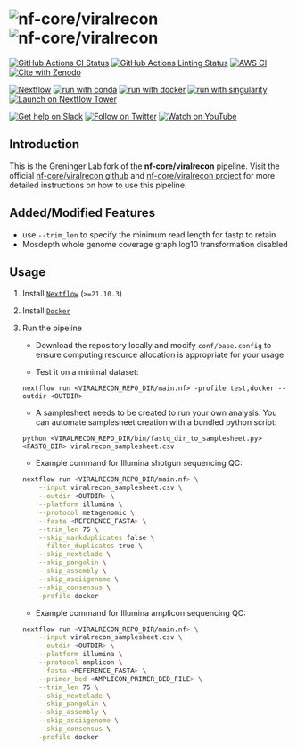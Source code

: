 # ![nf-core/viralrecon](docs/images/nf-core-viralrecon_logo_light.png#gh-light-mode-only) ![nf-core/viralrecon](docs/images/nf-core-viralrecon_logo_dark.png#gh-dark-mode-only)

[![GitHub Actions CI Status](https://github.com/nf-core/viralrecon/workflows/nf-core%20CI/badge.svg)](https://github.com/nf-core/viralrecon/actions?query=workflow%3A%22nf-core+CI%22)
[![GitHub Actions Linting Status](https://github.com/nf-core/viralrecon/workflows/nf-core%20linting/badge.svg)](https://github.com/nf-core/viralrecon/actions?query=workflow%3A%22nf-core+linting%22)
[![AWS CI](https://img.shields.io/badge/CI%20tests-full%20size-FF9900?logo=Amazon%20AWS)](https://nf-co.re/viralrecon/results)
[![Cite with Zenodo](http://img.shields.io/badge/DOI-10.5281/zenodo.3901628-1073c8)](https://doi.org/10.5281/zenodo.3901628)

[![Nextflow](https://img.shields.io/badge/nextflow%20DSL2-%E2%89%A521.10.3-23aa62.svg)](https://www.nextflow.io/)
[![run with conda](http://img.shields.io/badge/run%20with-conda-3EB049?logo=anaconda)](https://docs.conda.io/en/latest/)
[![run with docker](https://img.shields.io/badge/run%20with-docker-0db7ed?logo=docker)](https://www.docker.com/)
[![run with singularity](https://img.shields.io/badge/run%20with-singularity-1d355c.svg)](https://sylabs.io/docs/)
[![Launch on Nextflow Tower](https://img.shields.io/badge/Launch%20%F0%9F%9A%80-Nextflow%20Tower-%234256e7)](https://tower.nf/launch?pipeline=https://github.com/nf-core/viralrecon)

[![Get help on Slack](http://img.shields.io/badge/slack-nf--core%20%23viralrecon-4A154B?logo=slack)](https://nfcore.slack.com/channels/viralrecon)
[![Follow on Twitter](http://img.shields.io/badge/twitter-%40nf__core-1DA1F2?logo=twitter)](https://twitter.com/nf_core)
[![Watch on YouTube](http://img.shields.io/badge/youtube-nf--core-FF0000?logo=youtube)](https://www.youtube.com/c/nf-core)

## Introduction
This is the Greninger Lab fork of the **nf-core/viralrecon** pipeline. Visit the official [nf-core/viralrecon github](https://github.com/nf-core/viralrecon) and [nf-core/viralrecon project](https://nf-co.re/viralrecon) for more detailed instructions on how to use this pipeline.

## Added/Modified Features
- use `--trim_len` to specify the minimum read length for fastp to retain
- Mosdepth whole genome coverage graph log10 transformation disabled

## Usage
1. Install [`Nextflow`](https://www.nextflow.io/docs/latest/getstarted.html#installation) (`>=21.10.3`)

2. Install [`Docker`](https://docs.docker.com/engine/installation/)

3. Run the pipeline

	- Download the repository locally and modify `conf/base.config` to ensure computing resource allocation is appropriate for your usage

	- Test it on a minimal dataset:

   	```console
   	nextflow run <VIRALRECON_REPO_DIR/main.nf> -profile test,docker --outdir <OUTDIR>
   	```

	- A samplesheet needs to be created to run your own analysis. You can automate samplesheet creation with a bundled python script:

	```console
	python <VIRALRECON_REPO_DIR/bin/fastq_dir_to_samplesheet.py> <FASTQ_DIR> viralrecon_samplesheet.csv
	```

	- Example command for Illumina shotgun sequencing QC:

	```bash
	nextflow run <VIRALRECON_REPO_DIR/main.nf> \
		--input viralrecon_samplesheet.csv \
		--outdir <OUTDIR> \
		--platform illumina \
		--protocol metagenomic \
		--fasta <REFERENCE_FASTA> \
		--trim_len 75 \
		--skip_markduplicates false \
		--filter_duplicates true \
		--skip_nextclade \
		--skip_pangolin \
		--skip_assembly \
		--skip_asciigenome \
		--skip_consensus \
		-profile docker
	```

	- Example command for Illumina amplicon sequencing QC:
	
	```bash
	nextflow run <VIRALRECON_REPO_DIR/main.nf> \
		--input viralrecon_samplesheet.csv \
		--outdir <OUTDIR> \
		--platform illumina \
		--protocol amplicon \
		--fasta <REFERENCE_FASTA> \
		--primer_bed <AMPLICON_PRIMER_BED_FILE> \
		--trim_len 75 \
		--skip_nextclade \
		--skip_pangolin \
		--skip_assembly \
		--skip_asciigenome \
		--skip_consensus \
		-profile docker
	```
